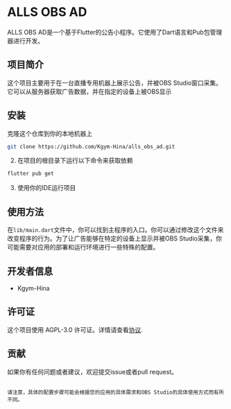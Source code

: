 # ALLS OBS AD

ALLS OBS AD是一个基于Flutter的公告小程序。它使用了Dart语言和Pub包管理器进行开发。

## 项目简介

这个项目主要用于在一台直播专用机器上展示公告，并被OBS Studio窗口采集。它可以从服务器获取广告数据，并在指定的设备上被OBS显示

## 安装

克隆这个仓库到你的本地机器上

```bash
git clone https://github.com/Kgym-Hina/alls_obs_ad.git
```

2. 在项目的根目录下运行以下命令来获取依赖

```bash
flutter pub get
```

3. 使用你的IDE运行项目

## 使用方法

在`lib/main.dart`文件中，你可以找到主程序的入口。你可以通过修改这个文件来改变程序的行为。为了让广告能够在特定的设备上显示并被OBS Studio采集，你可能需要对应用的部署和运行环境进行一些特殊的配置。

## 开发者信息

- Kgym-Hina

## 许可证

这个项目使用 AGPL-3.0 许可证。详情请查看[协议](https://www.gnu.org/licenses/agpl-3.0.html).

## 贡献

如果你有任何问题或者建议，欢迎提交issue或者pull request。
```

请注意，具体的配置步骤可能会根据您的应用的具体需求和OBS Studio的具体使用方式而有所不同。